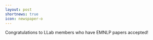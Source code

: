 ```yaml
---
layout: post
shortnews: true
icon: newspaper-o
---
```


Congratulations to LLab members who have EMNLP papers accepted!
